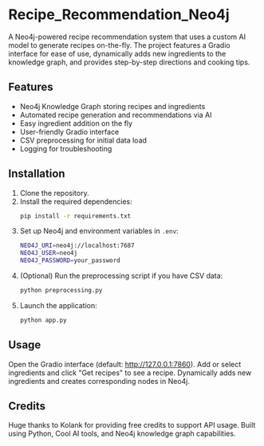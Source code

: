 # Recipe_Recommendation_Neo4j

A Neo4j-powered recipe recommendation system that uses a custom AI model to generate recipes on-the-fly. The project features a Gradio interface for ease of use, dynamically adds new ingredients to the knowledge graph, and provides step-by-step directions and cooking tips.

## Features
- Neo4j Knowledge Graph storing recipes and ingredients
- Automated recipe generation and recommendations via AI
- Easy ingredient addition on the fly
- User-friendly Gradio interface
- CSV preprocessing for initial data load
- Logging for troubleshooting

## Installation
1. Clone the repository.
2. Install the required dependencies:
   ```bash
   pip install -r requirements.txt
   ```
3. Set up Neo4j and environment variables in `.env`:
   ```bash
   NEO4J_URI=neo4j://localhost:7687
   NEO4J_USER=neo4j
   NEO4J_PASSWORD=your_password
   ```
4. (Optional) Run the preprocessing script if you have CSV data:
   ```bash
   python preprocessing.py
   ```
5. Launch the application:
   ```bash
   python app.py
   ```
## Usage
  Open the Gradio interface (default: http://127.0.0.1:7860).
  Add or select ingredients and click "Get recipes" to see a recipe.
  Dynamically adds new ingredients and creates corresponding nodes in Neo4j.
## Credits
  Huge thanks to Kolank for providing free credits to support API usage.
  Built using Python, Cool AI tools, and Neo4j knowledge graph capabilities.


